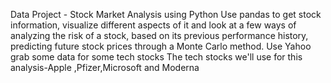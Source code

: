 Data Project - Stock Market Analysis using Python
Use pandas to get stock information, visualize different aspects of it and look at a few ways of analyzing the risk of a stock, based on its previous performance history, predicting future stock prices through a Monte Carlo method.
Use Yahoo grab some data for some tech stocks
The tech stocks we'll use for this analysis-Apple ,Pfizer,Microsoft and Moderna
